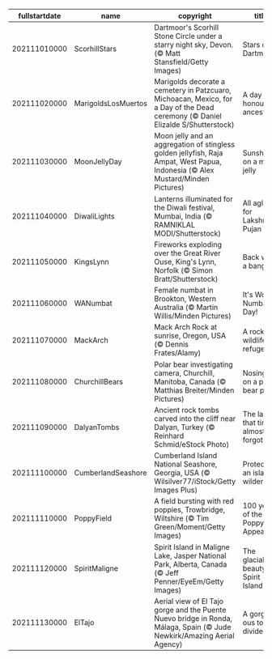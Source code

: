 |fullstartdate|name|copyright|title|image|
|--|--|--|--|--|
202111010000|ScorhillStars|Dartmoor's Scorhill Stone Circle under a starry night sky, Devon. (© Matt Stansfield/Getty Images)|Stars over Dartmoor|![](/en-GB/2021/11/202111010000ScorhillStars.jpg)|
202111020000|MarigoldsLosMuertos|Marigolds decorate a cemetery in Patzcuaro, Michoacan, Mexico, for a Day of the Dead ceremony (© Daniel Elizalde S/Shutterstock)|A day to honour the ancestors|![](/en-GB/2021/11/202111020000MarigoldsLosMuertos.jpg)|
202111030000|MoonJellyDay|Moon jelly and an aggregation of stingless golden jellyfish, Raja Ampat, West Papua, Indonesia (© Alex Mustard/Minden Pictures)|Sunshine on a moon jelly|![](/en-GB/2021/11/202111030000MoonJellyDay.jpg)|
202111040000|DiwaliLights|Lanterns illuminated for the Diwali festival, Mumbai, India (© RAMNIKLAL MODI/Shutterstock)|All aglow for Lakshmi Pujan|![](/en-GB/2021/11/202111040000DiwaliLights.jpg)|
202111050000|KingsLynn|Fireworks exploding over the Great River Ouse, King's Lynn, Norfolk (© Simon Bratt/Shutterstock)|Back with a bang|![](/en-GB/2021/11/202111050000KingsLynn.jpg)|
202111060000|WANumbat|Female numbat in Brookton, Western Australia (© Martin Willis/Minden Pictures)|It's World Numbat Day!|![](/en-GB/2021/11/202111060000WANumbat.jpg)|
202111070000|MackArch|Mack Arch Rock at sunrise, Oregon, USA (© Dennis Frates/Alamy)|A rocky wildlife refuge|![](/en-GB/2021/11/202111070000MackArch.jpg)|
202111080000|ChurchillBears|Polar bear investigating camera, Churchill, Manitoba, Canada (© Matthias Breiter/Minden Pictures)|Nosing in on a polar bear pair|![](/en-GB/2021/11/202111080000ChurchillBears.jpg)|
202111090000|DalyanTombs|Ancient rock tombs carved into the cliff near Dalyan, Turkey (© Reinhard Schmid/eStock Photo)|The land that time almost forgot|![](/en-GB/2021/11/202111090000DalyanTombs.jpg)|
202111100000|CumberlandSeashore|Cumberland Island National Seashore, Georgia, USA (© Wilsilver77/iStock/Getty Images Plus)|Protecting an island wilderness|![](/en-GB/2021/11/202111100000CumberlandSeashore.jpg)|
202111110000|PoppyField|A field bursting with red poppies, Trowbridge, Wiltshire (© Tim Green/Moment/Getty Images)|100 years of the Poppy Appeal|![](/en-GB/2021/11/202111110000PoppyField.jpg)|
202111120000|SpiritMaligne|Spirit Island in Maligne Lake, Jasper National Park, Alberta, Canada (© Jeff Penner/EyeEm/Getty Images)|The glacial beauty of Spirit Island|![](/en-GB/2021/11/202111120000SpiritMaligne.jpg)|
202111130000|ElTajo|Aerial view of El Tajo gorge and the Puente Nuevo bridge in Ronda, Málaga, Spain (© Jude Newkirk/Amazing Aerial Agency)|A gorge-ous town divided|![](/en-GB/2021/11/202111130000ElTajo.jpg)|
